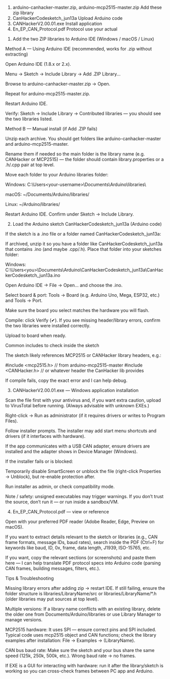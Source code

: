 1. arduino-canhacker-master.zip, arduino-mcp2515-master.zip Add these zip library
2. CanHackerCodesketch_jun13a Upload Arduino code 
3. CANHackerV2.00.01.exe Install application  
4. En_EP_CAN_Protocol.pdf Protocol use your actual




1) Add the two ZIP libraries to Arduino IDE (Windows / macOS / Linux)

Method A — Using Arduino IDE (recommended, works for .zip without extracting)

Open Arduino IDE (1.8.x or 2.x).

Menu → Sketch → Include Library → Add .ZIP Library...

Browse to arduino-canhacker-master.zip → Open.

Repeat for arduino-mcp2515-master.zip.

Restart Arduino IDE.

Verify: Sketch → Include Library → Contributed libraries — you should see the two libraries listed.

Method B — Manual install (if Add .ZIP fails)

Unzip each archive. You should get folders like arduino-canhacker-master and arduino-mcp2515-master.

Rename them if needed so the main folder is the library name (e.g. CANHacker or MCP2515) — the folder should contain library.properties or a .h/.cpp pair at top level.

Move each folder to your Arduino libraries folder:

Windows: C:\Users\<your-username>\Documents\Arduino\libraries\

macOS: ~/Documents/Arduino/libraries/

Linux: ~/Arduino/libraries/

Restart Arduino IDE. Confirm under Sketch → Include Library.

2) Load the Arduino sketch CanHackerCodesketch_jun13a (Arduino code)

If the sketch is a .ino file or a folder named CanHackerCodesketch_jun13a:

If archived, unzip it so you have a folder like CanHackerCodesketch_jun13a that contains .ino (and maybe .cpp/.h). Place that folder into your sketches folder:

Windows: C:\Users\<you>\Documents\Arduino\CanHackerCodesketch_jun13a\CanHackerCodesketch_jun13a.ino

Open Arduino IDE → File → Open... and choose the .ino.

Select board & port: Tools → Board (e.g. Arduino Uno, Mega, ESP32, etc.) and Tools → Port.

Make sure the board you select matches the hardware you will flash.

Compile: click Verify (✔). If you see missing header/library errors, confirm the two libraries were installed correctly.

Upload to board when ready.

Common includes to check inside the sketch

The sketch likely references MCP2515 or CANHacker library headers, e.g.:

#include <mcp2515.h>        // from arduino-mcp2515-master
#include <CANHacker.h>      // or whatever header the CanHacker lib provides


If compile fails, copy the exact error and I can help debug.

3) CANHackerV2.00.01.exe — Windows application installation

Scan the file first with your antivirus and, if you want extra caution, upload to VirusTotal before running. (Always advisable with unknown EXEs.)

Right-click → Run as administrator (if it requires drivers or writes to Program Files).

Follow installer prompts. The installer may add start menu shortcuts and drivers (if it interfaces with hardware).

If the app communicates with a USB CAN adapter, ensure drivers are installed and the adapter shows in Device Manager (Windows).

If the installer fails or is blocked:

Temporarily disable SmartScreen or unblock the file (right-click Properties → Unblock), but re-enable protection after.

Run installer as admin, or check compatibility mode.

Note / safety: unsigned executables may trigger warnings. If you don’t trust the source, don’t run it — or run inside a sandbox/VM.

4) En_EP_CAN_Protocol.pdf — view or reference

Open with your preferred PDF reader (Adobe Reader, Edge, Preview on macOS).

If you want to extract details relevant to the sketch or libraries (e.g., CAN frame formats, message IDs, baud rates), search inside the PDF (Ctrl+F) for keywords like baud, ID, 0x, frame, data length, J1939, ISO-15765, etc.

If you want, copy the relevant sections (or screenshots) and paste them here — I can help translate PDF protocol specs into Arduino code (parsing CAN frames, building messages, filters, etc.).

Tips & Troubleshooting

Missing library errors after adding zip → restart IDE. If still failing, ensure the folder structure is libraries/LibraryName/src or libraries/LibraryName/*.h (older libraries may put sources at top level).

Multiple versions: If a library name conflicts with an existing library, delete the older one from Documents/Arduino/libraries or use Library Manager to manage versions.

MCP2515 hardware: It uses SPI — ensure correct pins and SPI included. Typical code uses mcp2515 object and CAN functions; check the library examples after installation: File → Examples → (LibraryName).

CAN bus baud rate: Make sure the sketch and your bus share the same speed (125k, 250k, 500k, etc.). Wrong baud rate → no frames.

If EXE is a GUI for interacting with hardware: run it after the library/sketch is working so you can cross-check frames between PC app and Arduino.
